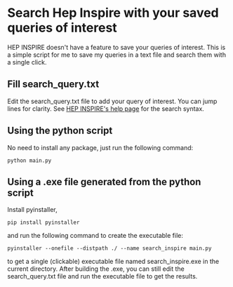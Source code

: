 # Search Hep Inspire with your saved queries of interest
HEP INSPIRE doesn't have a feature to save your queries of interest. This is a simple script for me to save my queries in a text file and search them with a single click.
## Fill search_query.txt
Edit the search_query.txt file to add your query of interest. You can jump lines for clarity.
See [HEP INSPIRE's help page](https://help.inspirehep.net/knowledge-base/inspire-paper-search/) for the search syntax.
## Using the python script
No need to install any package, just run the following command:
```
python main.py
```

## Using a .exe file generated from the python script
Install pyinstaller,
```
pip install pyinstaller
```
and run the following command to create the executable file:
```
pyinstaller --onefile --distpath ./ --name search_inspire main.py
```
to get a single (clickable) executable file named search_inspire.exe in the current directory. After building the .exe, you can still edit the search_query.txt file and run the executable file to get the results.